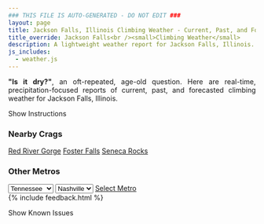 ```yaml
---
### THIS FILE IS AUTO-GENERATED - DO NOT EDIT ###
layout: page
title: Jackson Falls, Illinois Climbing Weather - Current, Past, and Forecasted Report
title_override: Jackson Falls<br /><small>Climbing Weather</small>
description: A lightweight weather report for Jackson Falls, Illinois. Optimized for slow internet connections.
js_includes:
  - weather.js
---
```


<section class="measure center lh-copy f5-ns f6 ph2 mv4" style="text-align: justify;">
<strong>"Is it dry?"</strong>, an oft-repeated, age-old question. Here are real-time,
precipitation-focused reports of current, past, and forecasted climbing weather for Jackson Falls, Illinois.
</section>

<p id="settings-toggle" class="mw5 b center tc hover-light-red black-70 pointer">Show Instructions</p>
<section id="settings" class="overflow-hidden" style="display:none;">
    <div class="mv2 ph2 center">
        <div class="fn f6 tc pv2">
            <p class="measure lh-copy center"><strong>Show/hide hourly forecasts</strong> by clicking the desired day.</p>
            <hr class="mw5 p0 mv2 o-60 b0 bt b--light-red light-red bg-light-red">
            <p class="measure lh-copy center"><strong>Current and Past conditions</strong> are measured by the nearest weather station. <strong>Forecast conditions</strong> are calculated and polled separately.</p>
            <hr class="mw5 p0 mv2 o-60 b0 bt b--light-red light-red bg-light-red">
            <p class="measure lh-copy center"><strong>Having issues?</strong> Try <a id="clear-cache" class="no-underline relative fancy-link light-red hover-light-red" href="#">clearing the local cache</a>.</p>
            <hr class="mw5 p0 mv2 o-60 b0 bt b--light-red light-red bg-light-red">
            <p class="measure lh-copy center">Weather data sourced from <a class="no-underline fancy-link relative light-red" target="_blank" href="https://www.weather.gov/documentation/services-web-api">weather.gov</a>.</p>
        </div>
    </div>
</section>
<section id="weather" data-crag="jackson-falls-illinois" class="mv4-ns mv3 ph2 center"></section>
<section id="nearby" class="tc lh-copy">
  <h3>Nearby Crags</h3>
<a class="nowrap no-underline fancy-link relative light-red mh3" href="/crags/red-river-gorge-kentucky-weather.html">Red River Gorge</a>
<a class="nowrap no-underline fancy-link relative light-red mh3" href="/crags/foster-falls-tennessee-weather.html">Foster Falls</a>
<a class="nowrap no-underline fancy-link relative light-red mh3" href="/crags/seneca-rocks-west-virginia-weather.html">Seneca Rocks</a>
</section>
<section id="nearby" class="tc lh-copy">
  <h3>Other Metros</h3>
  <select class="ma1 bg-near-white pa2" id="stateSel">
    <option value="Texas">Texas</option>
    <option value="Washington">Washington</option>
    <option value="Colorado">Colorado</option>
    <option value="Tennessee" selected>Tennessee</option>
    <option value="Utah">Utah</option>
    <option value="California">California</option>
  </select>
  <select class="ma1 bg-near-white pa2" id="citySel">
    <option value="Nashville" selected>Nashville</option>
  </select>
  <a id="selectMetro" class="f6 link dim ph3 pv2 ma1 dib white bg-light-red" href="/crags/nashville-tennessee-weather.html">Select Metro</a>
  <script>
    var states = [];
    states["Texas"] = "Austin"
    states["Washington"] = "Seattle"
    states["Colorado"] = "Denver"
    states["Tennessee"] = "Nashville"
    states["Utah"] = "Salt Lake City"
    states["California"] = "San Francisco|Los Angeles"
  </script>
</section>
{% include feedback.html %}
<p id="issues-toggle" class="mw5 b center tc hover-light-red black-70 pointer">Show Known Issues</p>
<section id="issues" class="overflow-hidden tc f6">
</section>

<script>
  var weekly_PAH_116_58 = {"updated":"2021-07-03T08:15:32+00:00","units":"us","forecastGenerator":"BaselineForecastGenerator","generatedAt":"2021-07-03T08:42:55+00:00","updateTime":"2021-07-03T08:15:32+00:00","validTimes":"2021-07-03T02:00:00+00:00/P7DT23H","elevation":{"value":99.9744,"unitCode":"unit:m"},"periods":[{"number":1,"name":"Overnight","startTime":"2021-07-03T03:00:00-05:00","endTime":"2021-07-03T06:00:00-05:00","isDaytime":false,"temperature":58,"temperatureUnit":"F","temperatureTrend":null,"windSpeed":"3 mph","windDirection":"NNE","icon":"https://api.weather.gov/icons/land/night/skc?size=medium","shortForecast":"Clear","detailedForecast":"Clear, with a low around 58. North northeast wind around 3 mph."},{"number":2,"name":"Saturday","startTime":"2021-07-03T06:00:00-05:00","endTime":"2021-07-03T18:00:00-05:00","isDaytime":true,"temperature":84,"temperatureUnit":"F","temperatureTrend":null,"windSpeed":"2 to 6 mph","windDirection":"NNE","icon":"https://api.weather.gov/icons/land/day/few?size=medium","shortForecast":"Sunny","detailedForecast":"Sunny, with a high near 84. North northeast wind 2 to 6 mph."},{"number":3,"name":"Saturday Night","startTime":"2021-07-03T18:00:00-05:00","endTime":"2021-07-04T06:00:00-05:00","isDaytime":false,"temperature":61,"temperatureUnit":"F","temperatureTrend":null,"windSpeed":"1 to 5 mph","windDirection":"NNE","icon":"https://api.weather.gov/icons/land/night/skc?size=medium","shortForecast":"Clear","detailedForecast":"Clear, with a low around 61. North northeast wind 1 to 5 mph."},{"number":4,"name":"Independence Day","startTime":"2021-07-04T06:00:00-05:00","endTime":"2021-07-04T18:00:00-05:00","isDaytime":true,"temperature":88,"temperatureUnit":"F","temperatureTrend":null,"windSpeed":"2 mph","windDirection":"SSE","icon":"https://api.weather.gov/icons/land/day/skc?size=medium","shortForecast":"Sunny","detailedForecast":"Sunny, with a high near 88. South southeast wind around 2 mph."},{"number":5,"name":"Sunday Night","startTime":"2021-07-04T18:00:00-05:00","endTime":"2021-07-05T06:00:00-05:00","isDaytime":false,"temperature":66,"temperatureUnit":"F","temperatureTrend":null,"windSpeed":"2 mph","windDirection":"ESE","icon":"https://api.weather.gov/icons/land/night/few?size=medium","shortForecast":"Mostly Clear","detailedForecast":"Mostly clear, with a low around 66. East southeast wind around 2 mph."},{"number":6,"name":"Monday","startTime":"2021-07-05T06:00:00-05:00","endTime":"2021-07-05T18:00:00-05:00","isDaytime":true,"temperature":92,"temperatureUnit":"F","temperatureTrend":null,"windSpeed":"0 to 6 mph","windDirection":"W","icon":"https://api.weather.gov/icons/land/day/few?size=medium","shortForecast":"Sunny","detailedForecast":"Sunny, with a high near 92. West wind 0 to 6 mph."},{"number":7,"name":"Monday Night","startTime":"2021-07-05T18:00:00-05:00","endTime":"2021-07-06T06:00:00-05:00","isDaytime":false,"temperature":68,"temperatureUnit":"F","temperatureTrend":null,"windSpeed":"1 to 5 mph","windDirection":"S","icon":"https://api.weather.gov/icons/land/night/few?size=medium","shortForecast":"Mostly Clear","detailedForecast":"Mostly clear, with a low around 68. South wind 1 to 5 mph."},{"number":8,"name":"Tuesday","startTime":"2021-07-06T06:00:00-05:00","endTime":"2021-07-06T18:00:00-05:00","isDaytime":true,"temperature":93,"temperatureUnit":"F","temperatureTrend":null,"windSpeed":"1 to 6 mph","windDirection":"S","icon":"https://api.weather.gov/icons/land/day/few?size=medium","shortForecast":"Sunny","detailedForecast":"Sunny, with a high near 93. South wind 1 to 6 mph."},{"number":9,"name":"Tuesday Night","startTime":"2021-07-06T18:00:00-05:00","endTime":"2021-07-07T06:00:00-05:00","isDaytime":false,"temperature":72,"temperatureUnit":"F","temperatureTrend":null,"windSpeed":"2 to 6 mph","windDirection":"SSW","icon":"https://api.weather.gov/icons/land/night/few?size=medium","shortForecast":"Mostly Clear","detailedForecast":"Mostly clear, with a low around 72. South southwest wind 2 to 6 mph."},{"number":10,"name":"Wednesday","startTime":"2021-07-07T06:00:00-05:00","endTime":"2021-07-07T18:00:00-05:00","isDaytime":true,"temperature":92,"temperatureUnit":"F","temperatureTrend":null,"windSpeed":"2 to 6 mph","windDirection":"SSW","icon":"https://api.weather.gov/icons/land/day/rain_showers/tsra_hi?size=medium","shortForecast":"Slight Chance Rain Showers then Chance Showers And Thunderstorms","detailedForecast":"A slight chance of rain showers between 7am and 1pm, then a chance of showers and thunderstorms. Sunny, with a high near 92. South southwest wind 2 to 6 mph."},{"number":11,"name":"Wednesday Night","startTime":"2021-07-07T18:00:00-05:00","endTime":"2021-07-08T06:00:00-05:00","isDaytime":false,"temperature":71,"temperatureUnit":"F","temperatureTrend":null,"windSpeed":"5 mph","windDirection":"SW","icon":"https://api.weather.gov/icons/land/night/tsra_hi?size=medium","shortForecast":"Chance Showers And Thunderstorms","detailedForecast":"A chance of showers and thunderstorms before 7pm, then a chance of showers and thunderstorms. Partly cloudy, with a low around 71. Southwest wind around 5 mph."},{"number":12,"name":"Thursday","startTime":"2021-07-08T06:00:00-05:00","endTime":"2021-07-08T18:00:00-05:00","isDaytime":true,"temperature":88,"temperatureUnit":"F","temperatureTrend":null,"windSpeed":"2 to 7 mph","windDirection":"NW","icon":"https://api.weather.gov/icons/land/day/tsra_hi?size=medium","shortForecast":"Chance Showers And Thunderstorms","detailedForecast":"A chance of showers and thunderstorms before 1pm, then a chance of showers and thunderstorms. Partly sunny, with a high near 88. Northwest wind 2 to 7 mph."},{"number":13,"name":"Thursday Night","startTime":"2021-07-08T18:00:00-05:00","endTime":"2021-07-09T06:00:00-05:00","isDaytime":false,"temperature":70,"temperatureUnit":"F","temperatureTrend":null,"windSpeed":"2 to 7 mph","windDirection":"NNE","icon":"https://api.weather.gov/icons/land/night/tsra_hi?size=medium","shortForecast":"Chance Showers And Thunderstorms","detailedForecast":"A chance of showers and thunderstorms. Partly cloudy, with a low around 70. North northeast wind 2 to 7 mph."},{"number":14,"name":"Friday","startTime":"2021-07-09T06:00:00-05:00","endTime":"2021-07-09T18:00:00-05:00","isDaytime":true,"temperature":90,"temperatureUnit":"F","temperatureTrend":null,"windSpeed":"2 to 6 mph","windDirection":"SE","icon":"https://api.weather.gov/icons/land/day/rain_showers/tsra_hi?size=medium","shortForecast":"Slight Chance Rain Showers then Chance Showers And Thunderstorms","detailedForecast":"A slight chance of rain showers before 1pm, then a chance of showers and thunderstorms. Mostly sunny, with a high near 90. Southeast wind 2 to 6 mph."}]}
  var hourly_PAH_116_58 = {"@context":["https://geojson.org/geojson-ld/geojson-context.jsonld",{"@version":"1.1","wx":"https://api.weather.gov/ontology#","geo":"http://www.opengis.net/ont/geosparql#","unit":"http://codes.wmo.int/common/unit/","@vocab":"https://api.weather.gov/ontology#"}],"type":"Feature","geometry":{"type":"Polygon","coordinates":[[[-89.0202954,37.1905586],[-89.02153,37.1682685],[-88.9935688,37.167283000000005],[-88.9923284,37.189573],[-89.0202954,37.1905586]]]},"properties":{"updated":"2021-07-03T08:15:32+00:00","units":"us","forecastGenerator":"HourlyForecastGenerator","generatedAt":"2021-07-03T08:42:56+00:00","updateTime":"2021-07-03T08:15:32+00:00","validTimes":"2021-07-03T02:00:00+00:00/P7DT23H","elevation":{"value":99.9744,"unitCode":"unit:m"},"periods":[{"number":1,"name":"","startTime":"2021-07-03T03:00:00-05:00","endTime":"2021-07-03T04:00:00-05:00","isDaytime":false,"temperature":61,"temperatureUnit":"F","temperatureTrend":null,"windSpeed":"3 mph","windDirection":"NNE","icon":"https://api.weather.gov/icons/land/night/skc?size=small","shortForecast":"Clear","detailedForecast":""},{"number":2,"name":"","startTime":"2021-07-03T04:00:00-05:00","endTime":"2021-07-03T05:00:00-05:00","isDaytime":false,"temperature":60,"temperatureUnit":"F","temperatureTrend":null,"windSpeed":"3 mph","windDirection":"N","icon":"https://api.weather.gov/icons/land/night/skc?size=small","shortForecast":"Clear","detailedForecast":""},{"number":3,"name":"","startTime":"2021-07-03T05:00:00-05:00","endTime":"2021-07-03T06:00:00-05:00","isDaytime":false,"temperature":58,"temperatureUnit":"F","temperatureTrend":null,"windSpeed":"3 mph","windDirection":"N","icon":"https://api.weather.gov/icons/land/night/skc?size=small","shortForecast":"Clear","detailedForecast":""},{"number":4,"name":"","startTime":"2021-07-03T06:00:00-05:00","endTime":"2021-07-03T07:00:00-05:00","isDaytime":true,"temperature":59,"temperatureUnit":"F","temperatureTrend":null,"windSpeed":"3 mph","windDirection":"N","icon":"https://api.weather.gov/icons/land/day/skc?size=small","shortForecast":"Sunny","detailedForecast":""},{"number":5,"name":"","startTime":"2021-07-03T07:00:00-05:00","endTime":"2021-07-03T08:00:00-05:00","isDaytime":true,"temperature":60,"temperatureUnit":"F","temperatureTrend":null,"windSpeed":"2 mph","windDirection":"NNE","icon":"https://api.weather.gov/icons/land/day/skc?size=small","shortForecast":"Sunny","detailedForecast":""},{"number":6,"name":"","startTime":"2021-07-03T08:00:00-05:00","endTime":"2021-07-03T09:00:00-05:00","isDaytime":true,"temperature":66,"temperatureUnit":"F","temperatureTrend":null,"windSpeed":"5 mph","windDirection":"NNE","icon":"https://api.weather.gov/icons/land/day/skc?size=small","shortForecast":"Sunny","detailedForecast":""},{"number":7,"name":"","startTime":"2021-07-03T09:00:00-05:00","endTime":"2021-07-03T10:00:00-05:00","isDaytime":true,"temperature":72,"temperatureUnit":"F","temperatureTrend":null,"windSpeed":"5 mph","windDirection":"NNE","icon":"https://api.weather.gov/icons/land/day/skc?size=small","shortForecast":"Sunny","detailedForecast":""},{"number":8,"name":"","startTime":"2021-07-03T10:00:00-05:00","endTime":"2021-07-03T11:00:00-05:00","isDaytime":true,"temperature":76,"temperatureUnit":"F","temperatureTrend":null,"windSpeed":"6 mph","windDirection":"NNE","icon":"https://api.weather.gov/icons/land/day/skc?size=small","shortForecast":"Sunny","detailedForecast":""},{"number":9,"name":"","startTime":"2021-07-03T11:00:00-05:00","endTime":"2021-07-03T12:00:00-05:00","isDaytime":true,"temperature":78,"temperatureUnit":"F","temperatureTrend":null,"windSpeed":"6 mph","windDirection":"NNE","icon":"https://api.weather.gov/icons/land/day/skc?size=small","shortForecast":"Sunny","detailedForecast":""},{"number":10,"name":"","startTime":"2021-07-03T12:00:00-05:00","endTime":"2021-07-03T13:00:00-05:00","isDaytime":true,"temperature":80,"temperatureUnit":"F","temperatureTrend":null,"windSpeed":"6 mph","windDirection":"NNE","icon":"https://api.weather.gov/icons/land/day/skc?size=small","shortForecast":"Sunny","detailedForecast":""},{"number":11,"name":"","startTime":"2021-07-03T13:00:00-05:00","endTime":"2021-07-03T14:00:00-05:00","isDaytime":true,"temperature":81,"temperatureUnit":"F","temperatureTrend":null,"windSpeed":"6 mph","windDirection":"NNE","icon":"https://api.weather.gov/icons/land/day/few?size=small","shortForecast":"Sunny","detailedForecast":""},{"number":12,"name":"","startTime":"2021-07-03T14:00:00-05:00","endTime":"2021-07-03T15:00:00-05:00","isDaytime":true,"temperature":82,"temperatureUnit":"F","temperatureTrend":null,"windSpeed":"6 mph","windDirection":"NNE","icon":"https://api.weather.gov/icons/land/day/few?size=small","shortForecast":"Sunny","detailedForecast":""},{"number":13,"name":"","startTime":"2021-07-03T15:00:00-05:00","endTime":"2021-07-03T16:00:00-05:00","isDaytime":true,"temperature":83,"temperatureUnit":"F","temperatureTrend":null,"windSpeed":"6 mph","windDirection":"NNE","icon":"https://api.weather.gov/icons/land/day/few?size=small","shortForecast":"Sunny","detailedForecast":""},{"number":14,"name":"","startTime":"2021-07-03T16:00:00-05:00","endTime":"2021-07-03T17:00:00-05:00","isDaytime":true,"temperature":84,"temperatureUnit":"F","temperatureTrend":null,"windSpeed":"6 mph","windDirection":"NNE","icon":"https://api.weather.gov/icons/land/day/skc?size=small","shortForecast":"Sunny","detailedForecast":""},{"number":15,"name":"","startTime":"2021-07-03T17:00:00-05:00","endTime":"2021-07-03T18:00:00-05:00","isDaytime":true,"temperature":84,"temperatureUnit":"F","temperatureTrend":null,"windSpeed":"5 mph","windDirection":"NNE","icon":"https://api.weather.gov/icons/land/day/skc?size=small","shortForecast":"Sunny","detailedForecast":""},{"number":16,"name":"","startTime":"2021-07-03T18:00:00-05:00","endTime":"2021-07-03T19:00:00-05:00","isDaytime":false,"temperature":83,"temperatureUnit":"F","temperatureTrend":null,"windSpeed":"5 mph","windDirection":"NNE","icon":"https://api.weather.gov/icons/land/night/skc?size=small","shortForecast":"Clear","detailedForecast":""},{"number":17,"name":"","startTime":"2021-07-03T19:00:00-05:00","endTime":"2021-07-03T20:00:00-05:00","isDaytime":false,"temperature":81,"temperatureUnit":"F","temperatureTrend":null,"windSpeed":"3 mph","windDirection":"NNE","icon":"https://api.weather.gov/icons/land/night/skc?size=small","shortForecast":"Clear","detailedForecast":""},{"number":18,"name":"","startTime":"2021-07-03T20:00:00-05:00","endTime":"2021-07-03T21:00:00-05:00","isDaytime":false,"temperature":77,"temperatureUnit":"F","temperatureTrend":null,"windSpeed":"3 mph","windDirection":"NNE","icon":"https://api.weather.gov/icons/land/night/skc?size=small","shortForecast":"Clear","detailedForecast":""},{"number":19,"name":"","startTime":"2021-07-03T21:00:00-05:00","endTime":"2021-07-03T22:00:00-05:00","isDaytime":false,"temperature":72,"temperatureUnit":"F","temperatureTrend":null,"windSpeed":"2 mph","windDirection":"NNE","icon":"https://api.weather.gov/icons/land/night/skc?size=small","shortForecast":"Clear","detailedForecast":""},{"number":20,"name":"","startTime":"2021-07-03T22:00:00-05:00","endTime":"2021-07-03T23:00:00-05:00","isDaytime":false,"temperature":69,"temperatureUnit":"F","temperatureTrend":null,"windSpeed":"2 mph","windDirection":"N","icon":"https://api.weather.gov/icons/land/night/skc?size=small","shortForecast":"Clear","detailedForecast":""},{"number":21,"name":"","startTime":"2021-07-03T23:00:00-05:00","endTime":"2021-07-04T00:00:00-05:00","isDaytime":false,"temperature":66,"temperatureUnit":"F","temperatureTrend":null,"windSpeed":"1 mph","windDirection":"N","icon":"https://api.weather.gov/icons/land/night/skc?size=small","shortForecast":"Clear","detailedForecast":""},{"number":22,"name":"","startTime":"2021-07-04T00:00:00-05:00","endTime":"2021-07-04T01:00:00-05:00","isDaytime":false,"temperature":65,"temperatureUnit":"F","temperatureTrend":null,"windSpeed":"2 mph","windDirection":"NE","icon":"https://api.weather.gov/icons/land/night/skc?size=small","shortForecast":"Clear","detailedForecast":""},{"number":23,"name":"","startTime":"2021-07-04T01:00:00-05:00","endTime":"2021-07-04T02:00:00-05:00","isDaytime":false,"temperature":64,"temperatureUnit":"F","temperatureTrend":null,"windSpeed":"1 mph","windDirection":"NNE","icon":"https://api.weather.gov/icons/land/night/skc?size=small","shortForecast":"Clear","detailedForecast":""},{"number":24,"name":"","startTime":"2021-07-04T02:00:00-05:00","endTime":"2021-07-04T03:00:00-05:00","isDaytime":false,"temperature":64,"temperatureUnit":"F","temperatureTrend":null,"windSpeed":"1 mph","windDirection":"N","icon":"https://api.weather.gov/icons/land/night/skc?size=small","shortForecast":"Clear","detailedForecast":""},{"number":25,"name":"","startTime":"2021-07-04T03:00:00-05:00","endTime":"2021-07-04T04:00:00-05:00","isDaytime":false,"temperature":63,"temperatureUnit":"F","temperatureTrend":null,"windSpeed":"2 mph","windDirection":"N","icon":"https://api.weather.gov/icons/land/night/skc?size=small","shortForecast":"Clear","detailedForecast":""},{"number":26,"name":"","startTime":"2021-07-04T04:00:00-05:00","endTime":"2021-07-04T05:00:00-05:00","isDaytime":false,"temperature":62,"temperatureUnit":"F","temperatureTrend":null,"windSpeed":"1 mph","windDirection":"N","icon":"https://api.weather.gov/icons/land/night/skc?size=small","shortForecast":"Clear","detailedForecast":""},{"number":27,"name":"","startTime":"2021-07-04T05:00:00-05:00","endTime":"2021-07-04T06:00:00-05:00","isDaytime":false,"temperature":61,"temperatureUnit":"F","temperatureTrend":null,"windSpeed":"1 mph","windDirection":"N","icon":"https://api.weather.gov/icons/land/night/skc?size=small","shortForecast":"Clear","detailedForecast":""},{"number":28,"name":"","startTime":"2021-07-04T06:00:00-05:00","endTime":"2021-07-04T07:00:00-05:00","isDaytime":true,"temperature":61,"temperatureUnit":"F","temperatureTrend":null,"windSpeed":"1 mph","windDirection":"N","icon":"https://api.weather.gov/icons/land/day/skc?size=small","shortForecast":"Sunny","detailedForecast":""},{"number":29,"name":"","startTime":"2021-07-04T07:00:00-05:00","endTime":"2021-07-04T08:00:00-05:00","isDaytime":true,"temperature":63,"temperatureUnit":"F","temperatureTrend":null,"windSpeed":"0 mph","windDirection":"S","icon":"https://api.weather.gov/icons/land/day/skc?size=small","shortForecast":"Sunny","detailedForecast":""},{"number":30,"name":"","startTime":"2021-07-04T08:00:00-05:00","endTime":"2021-07-04T09:00:00-05:00","isDaytime":true,"temperature":68,"temperatureUnit":"F","temperatureTrend":null,"windSpeed":"0 mph","windDirection":"S","icon":"https://api.weather.gov/icons/land/day/skc?size=small","shortForecast":"Sunny","detailedForecast":""},{"number":31,"name":"","startTime":"2021-07-04T09:00:00-05:00","endTime":"2021-07-04T10:00:00-05:00","isDaytime":true,"temperature":74,"temperatureUnit":"F","temperatureTrend":null,"windSpeed":"1 mph","windDirection":"S","icon":"https://api.weather.gov/icons/land/day/skc?size=small","shortForecast":"Sunny","detailedForecast":""},{"number":32,"name":"","startTime":"2021-07-04T10:00:00-05:00","endTime":"2021-07-04T11:00:00-05:00","isDaytime":true,"temperature":79,"temperatureUnit":"F","temperatureTrend":null,"windSpeed":"1 mph","windDirection":"S","icon":"https://api.weather.gov/icons/land/day/skc?size=small","shortForecast":"Sunny","detailedForecast":""},{"number":33,"name":"","startTime":"2021-07-04T11:00:00-05:00","endTime":"2021-07-04T12:00:00-05:00","isDaytime":true,"temperature":82,"temperatureUnit":"F","temperatureTrend":null,"windSpeed":"2 mph","windDirection":"S","icon":"https://api.weather.gov/icons/land/day/skc?size=small","shortForecast":"Sunny","detailedForecast":""},{"number":34,"name":"","startTime":"2021-07-04T12:00:00-05:00","endTime":"2021-07-04T13:00:00-05:00","isDaytime":true,"temperature":83,"temperatureUnit":"F","temperatureTrend":null,"windSpeed":"2 mph","windDirection":"SSW","icon":"https://api.weather.gov/icons/land/day/skc?size=small","shortForecast":"Sunny","detailedForecast":""},{"number":35,"name":"","startTime":"2021-07-04T13:00:00-05:00","endTime":"2021-07-04T14:00:00-05:00","isDaytime":true,"temperature":84,"temperatureUnit":"F","temperatureTrend":null,"windSpeed":"2 mph","windDirection":"SSW","icon":"https://api.weather.gov/icons/land/day/skc?size=small","shortForecast":"Sunny","detailedForecast":""},{"number":36,"name":"","startTime":"2021-07-04T14:00:00-05:00","endTime":"2021-07-04T15:00:00-05:00","isDaytime":true,"temperature":85,"temperatureUnit":"F","temperatureTrend":null,"windSpeed":"2 mph","windDirection":"S","icon":"https://api.weather.gov/icons/land/day/few?size=small","shortForecast":"Sunny","detailedForecast":""},{"number":37,"name":"","startTime":"2021-07-04T15:00:00-05:00","endTime":"2021-07-04T16:00:00-05:00","isDaytime":true,"temperature":87,"temperatureUnit":"F","temperatureTrend":null,"windSpeed":"2 mph","windDirection":"SSE","icon":"https://api.weather.gov/icons/land/day/few?size=small","shortForecast":"Sunny","detailedForecast":""},{"number":38,"name":"","startTime":"2021-07-04T16:00:00-05:00","endTime":"2021-07-04T17:00:00-05:00","isDaytime":true,"temperature":88,"temperatureUnit":"F","temperatureTrend":null,"windSpeed":"2 mph","windDirection":"SE","icon":"https://api.weather.gov/icons/land/day/few?size=small","shortForecast":"Sunny","detailedForecast":""},{"number":39,"name":"","startTime":"2021-07-04T17:00:00-05:00","endTime":"2021-07-04T18:00:00-05:00","isDaytime":true,"temperature":88,"temperatureUnit":"F","temperatureTrend":null,"windSpeed":"2 mph","windDirection":"SE","icon":"https://api.weather.gov/icons/land/day/few?size=small","shortForecast":"Sunny","detailedForecast":""},{"number":40,"name":"","startTime":"2021-07-04T18:00:00-05:00","endTime":"2021-07-04T19:00:00-05:00","isDaytime":false,"temperature":87,"temperatureUnit":"F","temperatureTrend":null,"windSpeed":"2 mph","windDirection":"ESE","icon":"https://api.weather.gov/icons/land/night/few?size=small","shortForecast":"Mostly Clear","detailedForecast":""},{"number":41,"name":"","startTime":"2021-07-04T19:00:00-05:00","endTime":"2021-07-04T20:00:00-05:00","isDaytime":false,"temperature":85,"temperatureUnit":"F","temperatureTrend":null,"windSpeed":"2 mph","windDirection":"ESE","icon":"https://api.weather.gov/icons/land/night/few?size=small","shortForecast":"Mostly Clear","detailedForecast":""},{"number":42,"name":"","startTime":"2021-07-04T20:00:00-05:00","endTime":"2021-07-04T21:00:00-05:00","isDaytime":false,"temperature":81,"temperatureUnit":"F","temperatureTrend":null,"windSpeed":"2 mph","windDirection":"ESE","icon":"https://api.weather.gov/icons/land/night/few?size=small","shortForecast":"Mostly Clear","detailedForecast":""},{"number":43,"name":"","startTime":"2021-07-04T21:00:00-05:00","endTime":"2021-07-04T22:00:00-05:00","isDaytime":false,"temperature":77,"temperatureUnit":"F","temperatureTrend":null,"windSpeed":"1 mph","windDirection":"ESE","icon":"https://api.weather.gov/icons/land/night/few?size=small","shortForecast":"Mostly Clear","detailedForecast":""},{"number":44,"name":"","startTime":"2021-07-04T22:00:00-05:00","endTime":"2021-07-04T23:00:00-05:00","isDaytime":false,"temperature":74,"temperatureUnit":"F","temperatureTrend":null,"windSpeed":"1 mph","windDirection":"ESE","icon":"https://api.weather.gov/icons/land/night/few?size=small","shortForecast":"Mostly Clear","detailedForecast":""},{"number":45,"name":"","startTime":"2021-07-04T23:00:00-05:00","endTime":"2021-07-05T00:00:00-05:00","isDaytime":false,"temperature":72,"temperatureUnit":"F","temperatureTrend":null,"windSpeed":"1 mph","windDirection":"SE","icon":"https://api.weather.gov/icons/land/night/few?size=small","shortForecast":"Mostly Clear","detailedForecast":""},{"number":46,"name":"","startTime":"2021-07-05T00:00:00-05:00","endTime":"2021-07-05T01:00:00-05:00","isDaytime":false,"temperature":70,"temperatureUnit":"F","temperatureTrend":null,"windSpeed":"1 mph","windDirection":"SE","icon":"https://api.weather.gov/icons/land/night/few?size=small","shortForecast":"Mostly Clear","detailedForecast":""},{"number":47,"name":"","startTime":"2021-07-05T01:00:00-05:00","endTime":"2021-07-05T02:00:00-05:00","isDaytime":false,"temperature":70,"temperatureUnit":"F","temperatureTrend":null,"windSpeed":"1 mph","windDirection":"SSE","icon":"https://api.weather.gov/icons/land/night/few?size=small","shortForecast":"Mostly Clear","detailedForecast":""},{"number":48,"name":"","startTime":"2021-07-05T02:00:00-05:00","endTime":"2021-07-05T03:00:00-05:00","isDaytime":false,"temperature":69,"temperatureUnit":"F","temperatureTrend":null,"windSpeed":"1 mph","windDirection":"SSE","icon":"https://api.weather.gov/icons/land/night/few?size=small","shortForecast":"Mostly Clear","detailedForecast":""},{"number":49,"name":"","startTime":"2021-07-05T03:00:00-05:00","endTime":"2021-07-05T04:00:00-05:00","isDaytime":false,"temperature":68,"temperatureUnit":"F","temperatureTrend":null,"windSpeed":"0 mph","windDirection":"SSE","icon":"https://api.weather.gov/icons/land/night/few?size=small","shortForecast":"Mostly Clear","detailedForecast":""},{"number":50,"name":"","startTime":"2021-07-05T04:00:00-05:00","endTime":"2021-07-05T05:00:00-05:00","isDaytime":false,"temperature":67,"temperatureUnit":"F","temperatureTrend":null,"windSpeed":"0 mph","windDirection":"N","icon":"https://api.weather.gov/icons/land/night/few?size=small","shortForecast":"Mostly Clear","detailedForecast":""},{"number":51,"name":"","startTime":"2021-07-05T05:00:00-05:00","endTime":"2021-07-05T06:00:00-05:00","isDaytime":false,"temperature":66,"temperatureUnit":"F","temperatureTrend":null,"windSpeed":"0 mph","windDirection":"N","icon":"https://api.weather.gov/icons/land/night/few?size=small","shortForecast":"Mostly Clear","detailedForecast":""},{"number":52,"name":"","startTime":"2021-07-05T06:00:00-05:00","endTime":"2021-07-05T07:00:00-05:00","isDaytime":true,"temperature":66,"temperatureUnit":"F","temperatureTrend":null,"windSpeed":"0 mph","windDirection":"N","icon":"https://api.weather.gov/icons/land/day/few?size=small","shortForecast":"Sunny","detailedForecast":""},{"number":53,"name":"","startTime":"2021-07-05T07:00:00-05:00","endTime":"2021-07-05T08:00:00-05:00","isDaytime":true,"temperature":69,"temperatureUnit":"F","temperatureTrend":null,"windSpeed":"0 mph","windDirection":"N","icon":"https://api.weather.gov/icons/land/day/few?size=small","shortForecast":"Sunny","detailedForecast":""},{"number":54,"name":"","startTime":"2021-07-05T08:00:00-05:00","endTime":"2021-07-05T09:00:00-05:00","isDaytime":true,"temperature":73,"temperatureUnit":"F","temperatureTrend":null,"windSpeed":"1 mph","windDirection":"S","icon":"https://api.weather.gov/icons/land/day/few?size=small","shortForecast":"Sunny","detailedForecast":""},{"number":55,"name":"","startTime":"2021-07-05T09:00:00-05:00","endTime":"2021-07-05T10:00:00-05:00","isDaytime":true,"temperature":78,"temperatureUnit":"F","temperatureTrend":null,"windSpeed":"1 mph","windDirection":"S","icon":"https://api.weather.gov/icons/land/day/few?size=small","shortForecast":"Sunny","detailedForecast":""},{"number":56,"name":"","startTime":"2021-07-05T10:00:00-05:00","endTime":"2021-07-05T11:00:00-05:00","isDaytime":true,"temperature":83,"temperatureUnit":"F","temperatureTrend":null,"windSpeed":"2 mph","windDirection":"S","icon":"https://api.weather.gov/icons/land/day/few?size=small","shortForecast":"Sunny","detailedForecast":""},{"number":57,"name":"","startTime":"2021-07-05T11:00:00-05:00","endTime":"2021-07-05T12:00:00-05:00","isDaytime":true,"temperature":86,"temperatureUnit":"F","temperatureTrend":null,"windSpeed":"3 mph","windDirection":"S","icon":"https://api.weather.gov/icons/land/day/few?size=small","shortForecast":"Sunny","detailedForecast":""},{"number":58,"name":"","startTime":"2021-07-05T12:00:00-05:00","endTime":"2021-07-05T13:00:00-05:00","isDaytime":true,"temperature":88,"temperatureUnit":"F","temperatureTrend":null,"windSpeed":"3 mph","windDirection":"S","icon":"https://api.weather.gov/icons/land/day/few?size=small","shortForecast":"Sunny","detailedForecast":""},{"number":59,"name":"","startTime":"2021-07-05T13:00:00-05:00","endTime":"2021-07-05T14:00:00-05:00","isDaytime":true,"temperature":89,"temperatureUnit":"F","temperatureTrend":null,"windSpeed":"5 mph","windDirection":"S","icon":"https://api.weather.gov/icons/land/day/sct?size=small","shortForecast":"Mostly Sunny","detailedForecast":""},{"number":60,"name":"","startTime":"2021-07-05T14:00:00-05:00","endTime":"2021-07-05T15:00:00-05:00","isDaytime":true,"temperature":90,"temperatureUnit":"F","temperatureTrend":null,"windSpeed":"6 mph","windDirection":"S","icon":"https://api.weather.gov/icons/land/day/few?size=small","shortForecast":"Sunny","detailedForecast":""},{"number":61,"name":"","startTime":"2021-07-05T15:00:00-05:00","endTime":"2021-07-05T16:00:00-05:00","isDaytime":true,"temperature":91,"temperatureUnit":"F","temperatureTrend":null,"windSpeed":"6 mph","windDirection":"S","icon":"https://api.weather.gov/icons/land/day/few?size=small","shortForecast":"Sunny","detailedForecast":""},{"number":62,"name":"","startTime":"2021-07-05T16:00:00-05:00","endTime":"2021-07-05T17:00:00-05:00","isDaytime":true,"temperature":92,"temperatureUnit":"F","temperatureTrend":null,"windSpeed":"6 mph","windDirection":"S","icon":"https://api.weather.gov/icons/land/day/few?size=small","shortForecast":"Sunny","detailedForecast":""},{"number":63,"name":"","startTime":"2021-07-05T17:00:00-05:00","endTime":"2021-07-05T18:00:00-05:00","isDaytime":true,"temperature":92,"temperatureUnit":"F","temperatureTrend":null,"windSpeed":"6 mph","windDirection":"S","icon":"https://api.weather.gov/icons/land/day/few?size=small","shortForecast":"Sunny","detailedForecast":""},{"number":64,"name":"","startTime":"2021-07-05T18:00:00-05:00","endTime":"2021-07-05T19:00:00-05:00","isDaytime":false,"temperature":90,"temperatureUnit":"F","temperatureTrend":null,"windSpeed":"5 mph","windDirection":"S","icon":"https://api.weather.gov/icons/land/night/few?size=small","shortForecast":"Mostly Clear","detailedForecast":""},{"number":65,"name":"","startTime":"2021-07-05T19:00:00-05:00","endTime":"2021-07-05T20:00:00-05:00","isDaytime":false,"temperature":87,"temperatureUnit":"F","temperatureTrend":null,"windSpeed":"3 mph","windDirection":"S","icon":"https://api.weather.gov/icons/land/night/few?size=small","shortForecast":"Mostly Clear","detailedForecast":""},{"number":66,"name":"","startTime":"2021-07-05T20:00:00-05:00","endTime":"2021-07-05T21:00:00-05:00","isDaytime":false,"temperature":85,"temperatureUnit":"F","temperatureTrend":null,"windSpeed":"2 mph","windDirection":"S","icon":"https://api.weather.gov/icons/land/night/few?size=small","shortForecast":"Mostly Clear","detailedForecast":""},{"number":67,"name":"","startTime":"2021-07-05T21:00:00-05:00","endTime":"2021-07-05T22:00:00-05:00","isDaytime":false,"temperature":80,"temperatureUnit":"F","temperatureTrend":null,"windSpeed":"2 mph","windDirection":"S","icon":"https://api.weather.gov/icons/land/night/few?size=small","shortForecast":"Mostly Clear","detailedForecast":""},{"number":68,"name":"","startTime":"2021-07-05T22:00:00-05:00","endTime":"2021-07-05T23:00:00-05:00","isDaytime":false,"temperature":77,"temperatureUnit":"F","temperatureTrend":null,"windSpeed":"1 mph","windDirection":"S","icon":"https://api.weather.gov/icons/land/night/few?size=small","shortForecast":"Mostly Clear","detailedForecast":""},{"number":69,"name":"","startTime":"2021-07-05T23:00:00-05:00","endTime":"2021-07-06T00:00:00-05:00","isDaytime":false,"temperature":75,"temperatureUnit":"F","temperatureTrend":null,"windSpeed":"1 mph","windDirection":"S","icon":"https://api.weather.gov/icons/land/night/few?size=small","shortForecast":"Mostly Clear","detailedForecast":""},{"number":70,"name":"","startTime":"2021-07-06T00:00:00-05:00","endTime":"2021-07-06T01:00:00-05:00","isDaytime":false,"temperature":74,"temperatureUnit":"F","temperatureTrend":null,"windSpeed":"1 mph","windDirection":"S","icon":"https://api.weather.gov/icons/land/night/few?size=small","shortForecast":"Mostly Clear","detailedForecast":""},{"number":71,"name":"","startTime":"2021-07-06T01:00:00-05:00","endTime":"2021-07-06T02:00:00-05:00","isDaytime":false,"temperature":73,"temperatureUnit":"F","temperatureTrend":null,"windSpeed":"1 mph","windDirection":"S","icon":"https://api.weather.gov/icons/land/night/few?size=small","shortForecast":"Mostly Clear","detailedForecast":""},{"number":72,"name":"","startTime":"2021-07-06T02:00:00-05:00","endTime":"2021-07-06T03:00:00-05:00","isDaytime":false,"temperature":72,"temperatureUnit":"F","temperatureTrend":null,"windSpeed":"1 mph","windDirection":"S","icon":"https://api.weather.gov/icons/land/night/few?size=small","shortForecast":"Mostly Clear","detailedForecast":""},{"number":73,"name":"","startTime":"2021-07-06T03:00:00-05:00","endTime":"2021-07-06T04:00:00-05:00","isDaytime":false,"temperature":71,"temperatureUnit":"F","temperatureTrend":null,"windSpeed":"1 mph","windDirection":"S","icon":"https://api.weather.gov/icons/land/night/few?size=small","shortForecast":"Mostly Clear","detailedForecast":""},{"number":74,"name":"","startTime":"2021-07-06T04:00:00-05:00","endTime":"2021-07-06T05:00:00-05:00","isDaytime":false,"temperature":71,"temperatureUnit":"F","temperatureTrend":null,"windSpeed":"1 mph","windDirection":"S","icon":"https://api.weather.gov/icons/land/night/few?size=small","shortForecast":"Mostly Clear","detailedForecast":""},{"number":75,"name":"","startTime":"2021-07-06T05:00:00-05:00","endTime":"2021-07-06T06:00:00-05:00","isDaytime":false,"temperature":70,"temperatureUnit":"F","temperatureTrend":null,"windSpeed":"1 mph","windDirection":"S","icon":"https://api.weather.gov/icons/land/night/few?size=small","shortForecast":"Mostly Clear","detailedForecast":""},{"number":76,"name":"","startTime":"2021-07-06T06:00:00-05:00","endTime":"2021-07-06T07:00:00-05:00","isDaytime":true,"temperature":70,"temperatureUnit":"F","temperatureTrend":null,"windSpeed":"1 mph","windDirection":"SSE","icon":"https://api.weather.gov/icons/land/day/skc?size=small","shortForecast":"Sunny","detailedForecast":""},{"number":77,"name":"","startTime":"2021-07-06T07:00:00-05:00","endTime":"2021-07-06T08:00:00-05:00","isDaytime":true,"temperature":70,"temperatureUnit":"F","temperatureTrend":null,"windSpeed":"1 mph","windDirection":"SSE","icon":"https://api.weather.gov/icons/land/day/skc?size=small","shortForecast":"Sunny","detailedForecast":""},{"number":78,"name":"","startTime":"2021-07-06T08:00:00-05:00","endTime":"2021-07-06T09:00:00-05:00","isDaytime":true,"temperature":74,"temperatureUnit":"F","temperatureTrend":null,"windSpeed":"2 mph","windDirection":"SSE","icon":"https://api.weather.gov/icons/land/day/skc?size=small","shortForecast":"Sunny","detailedForecast":""},{"number":79,"name":"","startTime":"2021-07-06T09:00:00-05:00","endTime":"2021-07-06T10:00:00-05:00","isDaytime":true,"temperature":80,"temperatureUnit":"F","temperatureTrend":null,"windSpeed":"2 mph","windDirection":"S","icon":"https://api.weather.gov/icons/land/day/skc?size=small","shortForecast":"Sunny","detailedForecast":""},{"number":80,"name":"","startTime":"2021-07-06T10:00:00-05:00","endTime":"2021-07-06T11:00:00-05:00","isDaytime":true,"temperature":85,"temperatureUnit":"F","temperatureTrend":null,"windSpeed":"3 mph","windDirection":"S","icon":"https://api.weather.gov/icons/land/day/skc?size=small","shortForecast":"Sunny","detailedForecast":""},{"number":81,"name":"","startTime":"2021-07-06T11:00:00-05:00","endTime":"2021-07-06T12:00:00-05:00","isDaytime":true,"temperature":89,"temperatureUnit":"F","temperatureTrend":null,"windSpeed":"3 mph","windDirection":"S","icon":"https://api.weather.gov/icons/land/day/few?size=small","shortForecast":"Sunny","detailedForecast":""},{"number":82,"name":"","startTime":"2021-07-06T12:00:00-05:00","endTime":"2021-07-06T13:00:00-05:00","isDaytime":true,"temperature":90,"temperatureUnit":"F","temperatureTrend":null,"windSpeed":"5 mph","windDirection":"SSW","icon":"https://api.weather.gov/icons/land/day/few?size=small","shortForecast":"Sunny","detailedForecast":""},{"number":83,"name":"","startTime":"2021-07-06T13:00:00-05:00","endTime":"2021-07-06T14:00:00-05:00","isDaytime":true,"temperature":91,"temperatureUnit":"F","temperatureTrend":null,"windSpeed":"5 mph","windDirection":"SSW","icon":"https://api.weather.gov/icons/land/day/few?size=small","shortForecast":"Sunny","detailedForecast":""},{"number":84,"name":"","startTime":"2021-07-06T14:00:00-05:00","endTime":"2021-07-06T15:00:00-05:00","isDaytime":true,"temperature":92,"temperatureUnit":"F","temperatureTrend":null,"windSpeed":"5 mph","windDirection":"SSW","icon":"https://api.weather.gov/icons/land/day/few?size=small","shortForecast":"Sunny","detailedForecast":""},{"number":85,"name":"","startTime":"2021-07-06T15:00:00-05:00","endTime":"2021-07-06T16:00:00-05:00","isDaytime":true,"temperature":93,"temperatureUnit":"F","temperatureTrend":null,"windSpeed":"6 mph","windDirection":"SSW","icon":"https://api.weather.gov/icons/land/day/few?size=small","shortForecast":"Sunny","detailedForecast":""},{"number":86,"name":"","startTime":"2021-07-06T16:00:00-05:00","endTime":"2021-07-06T17:00:00-05:00","isDaytime":true,"temperature":93,"temperatureUnit":"F","temperatureTrend":null,"windSpeed":"6 mph","windDirection":"SSW","icon":"https://api.weather.gov/icons/land/day/few?size=small","shortForecast":"Sunny","detailedForecast":""},{"number":87,"name":"","startTime":"2021-07-06T17:00:00-05:00","endTime":"2021-07-06T18:00:00-05:00","isDaytime":true,"temperature":92,"temperatureUnit":"F","temperatureTrend":null,"windSpeed":"6 mph","windDirection":"SSW","icon":"https://api.weather.gov/icons/land/day/few?size=small","shortForecast":"Sunny","detailedForecast":""},{"number":88,"name":"","startTime":"2021-07-06T18:00:00-05:00","endTime":"2021-07-06T19:00:00-05:00","isDaytime":false,"temperature":90,"temperatureUnit":"F","temperatureTrend":null,"windSpeed":"6 mph","windDirection":"S","icon":"https://api.weather.gov/icons/land/night/few?size=small","shortForecast":"Mostly Clear","detailedForecast":""},{"number":89,"name":"","startTime":"2021-07-06T19:00:00-05:00","endTime":"2021-07-06T20:00:00-05:00","isDaytime":false,"temperature":88,"temperatureUnit":"F","temperatureTrend":null,"windSpeed":"5 mph","windDirection":"S","icon":"https://api.weather.gov/icons/land/night/few?size=small","shortForecast":"Mostly Clear","detailedForecast":""},{"number":90,"name":"","startTime":"2021-07-06T20:00:00-05:00","endTime":"2021-07-06T21:00:00-05:00","isDaytime":false,"temperature":85,"temperatureUnit":"F","temperatureTrend":null,"windSpeed":"3 mph","windDirection":"S","icon":"https://api.weather.gov/icons/land/night/few?size=small","shortForecast":"Mostly Clear","detailedForecast":""},{"number":91,"name":"","startTime":"2021-07-06T21:00:00-05:00","endTime":"2021-07-06T22:00:00-05:00","isDaytime":false,"temperature":81,"temperatureUnit":"F","temperatureTrend":null,"windSpeed":"3 mph","windDirection":"S","icon":"https://api.weather.gov/icons/land/night/few?size=small","shortForecast":"Mostly Clear","detailedForecast":""},{"number":92,"name":"","startTime":"2021-07-06T22:00:00-05:00","endTime":"2021-07-06T23:00:00-05:00","isDaytime":false,"temperature":79,"temperatureUnit":"F","temperatureTrend":null,"windSpeed":"2 mph","windDirection":"S","icon":"https://api.weather.gov/icons/land/night/few?size=small","shortForecast":"Mostly Clear","detailedForecast":""},{"number":93,"name":"","startTime":"2021-07-06T23:00:00-05:00","endTime":"2021-07-07T00:00:00-05:00","isDaytime":false,"temperature":77,"temperatureUnit":"F","temperatureTrend":null,"windSpeed":"2 mph","windDirection":"S","icon":"https://api.weather.gov/icons/land/night/few?size=small","shortForecast":"Mostly Clear","detailedForecast":""},{"number":94,"name":"","startTime":"2021-07-07T00:00:00-05:00","endTime":"2021-07-07T01:00:00-05:00","isDaytime":false,"temperature":76,"temperatureUnit":"F","temperatureTrend":null,"windSpeed":"2 mph","windDirection":"S","icon":"https://api.weather.gov/icons/land/night/few?size=small","shortForecast":"Mostly Clear","detailedForecast":""},{"number":95,"name":"","startTime":"2021-07-07T01:00:00-05:00","endTime":"2021-07-07T02:00:00-05:00","isDaytime":false,"temperature":76,"temperatureUnit":"F","temperatureTrend":null,"windSpeed":"2 mph","windDirection":"S","icon":"https://api.weather.gov/icons/land/night/few?size=small","shortForecast":"Mostly Clear","detailedForecast":""},{"number":96,"name":"","startTime":"2021-07-07T02:00:00-05:00","endTime":"2021-07-07T03:00:00-05:00","isDaytime":false,"temperature":75,"temperatureUnit":"F","temperatureTrend":null,"windSpeed":"2 mph","windDirection":"S","icon":"https://api.weather.gov/icons/land/night/few?size=small","shortForecast":"Mostly Clear","detailedForecast":""},{"number":97,"name":"","startTime":"2021-07-07T03:00:00-05:00","endTime":"2021-07-07T04:00:00-05:00","isDaytime":false,"temperature":74,"temperatureUnit":"F","temperatureTrend":null,"windSpeed":"2 mph","windDirection":"SSW","icon":"https://api.weather.gov/icons/land/night/few?size=small","shortForecast":"Mostly Clear","detailedForecast":""},{"number":98,"name":"","startTime":"2021-07-07T04:00:00-05:00","endTime":"2021-07-07T05:00:00-05:00","isDaytime":false,"temperature":73,"temperatureUnit":"F","temperatureTrend":null,"windSpeed":"2 mph","windDirection":"SSW","icon":"https://api.weather.gov/icons/land/night/few?size=small","shortForecast":"Mostly Clear","detailedForecast":""},{"number":99,"name":"","startTime":"2021-07-07T05:00:00-05:00","endTime":"2021-07-07T06:00:00-05:00","isDaytime":false,"temperature":72,"temperatureUnit":"F","temperatureTrend":null,"windSpeed":"2 mph","windDirection":"SSW","icon":"https://api.weather.gov/icons/land/night/few?size=small","shortForecast":"Mostly Clear","detailedForecast":""},{"number":100,"name":"","startTime":"2021-07-07T06:00:00-05:00","endTime":"2021-07-07T07:00:00-05:00","isDaytime":true,"temperature":72,"temperatureUnit":"F","temperatureTrend":null,"windSpeed":"2 mph","windDirection":"SSW","icon":"https://api.weather.gov/icons/land/day/few?size=small","shortForecast":"Sunny","detailedForecast":""},{"number":101,"name":"","startTime":"2021-07-07T07:00:00-05:00","endTime":"2021-07-07T08:00:00-05:00","isDaytime":true,"temperature":74,"temperatureUnit":"F","temperatureTrend":null,"windSpeed":"2 mph","windDirection":"SSW","icon":"https://api.weather.gov/icons/land/day/rain_showers?size=small","shortForecast":"Slight Chance Rain Showers","detailedForecast":""},{"number":102,"name":"","startTime":"2021-07-07T08:00:00-05:00","endTime":"2021-07-07T09:00:00-05:00","isDaytime":true,"temperature":77,"temperatureUnit":"F","temperatureTrend":null,"windSpeed":"3 mph","windDirection":"SSW","icon":"https://api.weather.gov/icons/land/day/rain_showers?size=small","shortForecast":"Slight Chance Rain Showers","detailedForecast":""},{"number":103,"name":"","startTime":"2021-07-07T09:00:00-05:00","endTime":"2021-07-07T10:00:00-05:00","isDaytime":true,"temperature":82,"temperatureUnit":"F","temperatureTrend":null,"windSpeed":"3 mph","windDirection":"SW","icon":"https://api.weather.gov/icons/land/day/rain_showers?size=small","shortForecast":"Slight Chance Rain Showers","detailedForecast":""},{"number":104,"name":"","startTime":"2021-07-07T10:00:00-05:00","endTime":"2021-07-07T11:00:00-05:00","isDaytime":true,"temperature":86,"temperatureUnit":"F","temperatureTrend":null,"windSpeed":"5 mph","windDirection":"SW","icon":"https://api.weather.gov/icons/land/day/rain_showers?size=small","shortForecast":"Slight Chance Rain Showers","detailedForecast":""},{"number":105,"name":"","startTime":"2021-07-07T11:00:00-05:00","endTime":"2021-07-07T12:00:00-05:00","isDaytime":true,"temperature":89,"temperatureUnit":"F","temperatureTrend":null,"windSpeed":"5 mph","windDirection":"SW","icon":"https://api.weather.gov/icons/land/day/rain_showers?size=small","shortForecast":"Slight Chance Rain Showers","detailedForecast":""},{"number":106,"name":"","startTime":"2021-07-07T12:00:00-05:00","endTime":"2021-07-07T13:00:00-05:00","isDaytime":true,"temperature":91,"temperatureUnit":"F","temperatureTrend":null,"windSpeed":"6 mph","windDirection":"SW","icon":"https://api.weather.gov/icons/land/day/rain_showers?size=small","shortForecast":"Slight Chance Rain Showers","detailedForecast":""},{"number":107,"name":"","startTime":"2021-07-07T13:00:00-05:00","endTime":"2021-07-07T14:00:00-05:00","isDaytime":true,"temperature":92,"temperatureUnit":"F","temperatureTrend":null,"windSpeed":"6 mph","windDirection":"SW","icon":"https://api.weather.gov/icons/land/day/tsra_hi?size=small","shortForecast":"Chance Showers And Thunderstorms","detailedForecast":""},{"number":108,"name":"","startTime":"2021-07-07T14:00:00-05:00","endTime":"2021-07-07T15:00:00-05:00","isDaytime":true,"temperature":92,"temperatureUnit":"F","temperatureTrend":null,"windSpeed":"6 mph","windDirection":"SW","icon":"https://api.weather.gov/icons/land/day/tsra_hi?size=small","shortForecast":"Chance Showers And Thunderstorms","detailedForecast":""},{"number":109,"name":"","startTime":"2021-07-07T15:00:00-05:00","endTime":"2021-07-07T16:00:00-05:00","isDaytime":true,"temperature":92,"temperatureUnit":"F","temperatureTrend":null,"windSpeed":"6 mph","windDirection":"SSW","icon":"https://api.weather.gov/icons/land/day/tsra_hi?size=small","shortForecast":"Chance Showers And Thunderstorms","detailedForecast":""},{"number":110,"name":"","startTime":"2021-07-07T16:00:00-05:00","endTime":"2021-07-07T17:00:00-05:00","isDaytime":true,"temperature":92,"temperatureUnit":"F","temperatureTrend":null,"windSpeed":"6 mph","windDirection":"SSW","icon":"https://api.weather.gov/icons/land/day/tsra_hi?size=small","shortForecast":"Chance Showers And Thunderstorms","detailedForecast":""},{"number":111,"name":"","startTime":"2021-07-07T17:00:00-05:00","endTime":"2021-07-07T18:00:00-05:00","isDaytime":true,"temperature":91,"temperatureUnit":"F","temperatureTrend":null,"windSpeed":"6 mph","windDirection":"SW","icon":"https://api.weather.gov/icons/land/day/tsra_hi?size=small","shortForecast":"Chance Showers And Thunderstorms","detailedForecast":""},{"number":112,"name":"","startTime":"2021-07-07T18:00:00-05:00","endTime":"2021-07-07T19:00:00-05:00","isDaytime":false,"temperature":90,"temperatureUnit":"F","temperatureTrend":null,"windSpeed":"5 mph","windDirection":"SW","icon":"https://api.weather.gov/icons/land/night/tsra_hi?size=small","shortForecast":"Chance Showers And Thunderstorms","detailedForecast":""},{"number":113,"name":"","startTime":"2021-07-07T19:00:00-05:00","endTime":"2021-07-07T20:00:00-05:00","isDaytime":false,"temperature":87,"temperatureUnit":"F","temperatureTrend":null,"windSpeed":"5 mph","windDirection":"SW","icon":"https://api.weather.gov/icons/land/night/tsra_hi?size=small","shortForecast":"Chance Showers And Thunderstorms","detailedForecast":""},{"number":114,"name":"","startTime":"2021-07-07T20:00:00-05:00","endTime":"2021-07-07T21:00:00-05:00","isDaytime":false,"temperature":84,"temperatureUnit":"F","temperatureTrend":null,"windSpeed":"3 mph","windDirection":"SW","icon":"https://api.weather.gov/icons/land/night/tsra_hi?size=small","shortForecast":"Chance Showers And Thunderstorms","detailedForecast":""},{"number":115,"name":"","startTime":"2021-07-07T21:00:00-05:00","endTime":"2021-07-07T22:00:00-05:00","isDaytime":false,"temperature":80,"temperatureUnit":"F","temperatureTrend":null,"windSpeed":"3 mph","windDirection":"SW","icon":"https://api.weather.gov/icons/land/night/tsra_hi?size=small","shortForecast":"Chance Showers And Thunderstorms","detailedForecast":""},{"number":116,"name":"","startTime":"2021-07-07T22:00:00-05:00","endTime":"2021-07-07T23:00:00-05:00","isDaytime":false,"temperature":77,"temperatureUnit":"F","temperatureTrend":null,"windSpeed":"2 mph","windDirection":"SSW","icon":"https://api.weather.gov/icons/land/night/tsra_hi?size=small","shortForecast":"Chance Showers And Thunderstorms","detailedForecast":""},{"number":117,"name":"","startTime":"2021-07-07T23:00:00-05:00","endTime":"2021-07-08T00:00:00-05:00","isDaytime":false,"temperature":75,"temperatureUnit":"F","temperatureTrend":null,"windSpeed":"2 mph","windDirection":"SSW","icon":"https://api.weather.gov/icons/land/night/tsra_hi?size=small","shortForecast":"Chance Showers And Thunderstorms","detailedForecast":""},{"number":118,"name":"","startTime":"2021-07-08T00:00:00-05:00","endTime":"2021-07-08T01:00:00-05:00","isDaytime":false,"temperature":74,"temperatureUnit":"F","temperatureTrend":null,"windSpeed":"2 mph","windDirection":"SSW","icon":"https://api.weather.gov/icons/land/night/tsra_hi?size=small","shortForecast":"Chance Showers And Thunderstorms","detailedForecast":""},{"number":119,"name":"","startTime":"2021-07-08T01:00:00-05:00","endTime":"2021-07-08T02:00:00-05:00","isDaytime":false,"temperature":74,"temperatureUnit":"F","temperatureTrend":null,"windSpeed":"2 mph","windDirection":"SSW","icon":"https://api.weather.gov/icons/land/night/tsra_hi?size=small","shortForecast":"Chance Showers And Thunderstorms","detailedForecast":""},{"number":120,"name":"","startTime":"2021-07-08T02:00:00-05:00","endTime":"2021-07-08T03:00:00-05:00","isDaytime":false,"temperature":73,"temperatureUnit":"F","temperatureTrend":null,"windSpeed":"2 mph","windDirection":"SW","icon":"https://api.weather.gov/icons/land/night/tsra_hi?size=small","shortForecast":"Chance Showers And Thunderstorms","detailedForecast":""},{"number":121,"name":"","startTime":"2021-07-08T03:00:00-05:00","endTime":"2021-07-08T04:00:00-05:00","isDaytime":false,"temperature":72,"temperatureUnit":"F","temperatureTrend":null,"windSpeed":"2 mph","windDirection":"SW","icon":"https://api.weather.gov/icons/land/night/tsra_hi?size=small","shortForecast":"Chance Showers And Thunderstorms","detailedForecast":""},{"number":122,"name":"","startTime":"2021-07-08T04:00:00-05:00","endTime":"2021-07-08T05:00:00-05:00","isDaytime":false,"temperature":72,"temperatureUnit":"F","temperatureTrend":null,"windSpeed":"2 mph","windDirection":"WSW","icon":"https://api.weather.gov/icons/land/night/tsra_hi?size=small","shortForecast":"Chance Showers And Thunderstorms","detailedForecast":""},{"number":123,"name":"","startTime":"2021-07-08T05:00:00-05:00","endTime":"2021-07-08T06:00:00-05:00","isDaytime":false,"temperature":71,"temperatureUnit":"F","temperatureTrend":null,"windSpeed":"2 mph","windDirection":"WSW","icon":"https://api.weather.gov/icons/land/night/tsra_hi?size=small","shortForecast":"Chance Showers And Thunderstorms","detailedForecast":""},{"number":124,"name":"","startTime":"2021-07-08T06:00:00-05:00","endTime":"2021-07-08T07:00:00-05:00","isDaytime":true,"temperature":71,"temperatureUnit":"F","temperatureTrend":null,"windSpeed":"2 mph","windDirection":"WSW","icon":"https://api.weather.gov/icons/land/day/tsra_hi?size=small","shortForecast":"Chance Showers And Thunderstorms","detailedForecast":""},{"number":125,"name":"","startTime":"2021-07-08T07:00:00-05:00","endTime":"2021-07-08T08:00:00-05:00","isDaytime":true,"temperature":73,"temperatureUnit":"F","temperatureTrend":null,"windSpeed":"2 mph","windDirection":"WSW","icon":"https://api.weather.gov/icons/land/day/rain_showers?size=small","shortForecast":"Chance Rain Showers","detailedForecast":""},{"number":126,"name":"","startTime":"2021-07-08T08:00:00-05:00","endTime":"2021-07-08T09:00:00-05:00","isDaytime":true,"temperature":76,"temperatureUnit":"F","temperatureTrend":null,"windSpeed":"3 mph","windDirection":"W","icon":"https://api.weather.gov/icons/land/day/rain_showers?size=small","shortForecast":"Chance Rain Showers","detailedForecast":""},{"number":127,"name":"","startTime":"2021-07-08T09:00:00-05:00","endTime":"2021-07-08T10:00:00-05:00","isDaytime":true,"temperature":79,"temperatureUnit":"F","temperatureTrend":null,"windSpeed":"5 mph","windDirection":"WNW","icon":"https://api.weather.gov/icons/land/day/rain_showers?size=small","shortForecast":"Chance Rain Showers","detailedForecast":""},{"number":128,"name":"","startTime":"2021-07-08T10:00:00-05:00","endTime":"2021-07-08T11:00:00-05:00","isDaytime":true,"temperature":82,"temperatureUnit":"F","temperatureTrend":null,"windSpeed":"6 mph","windDirection":"WNW","icon":"https://api.weather.gov/icons/land/day/rain_showers?size=small","shortForecast":"Chance Rain Showers","detailedForecast":""},{"number":129,"name":"","startTime":"2021-07-08T11:00:00-05:00","endTime":"2021-07-08T12:00:00-05:00","isDaytime":true,"temperature":83,"temperatureUnit":"F","temperatureTrend":null,"windSpeed":"7 mph","windDirection":"WNW","icon":"https://api.weather.gov/icons/land/day/rain_showers?size=small","shortForecast":"Chance Rain Showers","detailedForecast":""},{"number":130,"name":"","startTime":"2021-07-08T12:00:00-05:00","endTime":"2021-07-08T13:00:00-05:00","isDaytime":true,"temperature":84,"temperatureUnit":"F","temperatureTrend":null,"windSpeed":"7 mph","windDirection":"WNW","icon":"https://api.weather.gov/icons/land/day/rain_showers?size=small","shortForecast":"Chance Rain Showers","detailedForecast":""},{"number":131,"name":"","startTime":"2021-07-08T13:00:00-05:00","endTime":"2021-07-08T14:00:00-05:00","isDaytime":true,"temperature":84,"temperatureUnit":"F","temperatureTrend":null,"windSpeed":"7 mph","windDirection":"WNW","icon":"https://api.weather.gov/icons/land/day/tsra_sct?size=small","shortForecast":"Chance Showers And Thunderstorms","detailedForecast":""},{"number":132,"name":"","startTime":"2021-07-08T14:00:00-05:00","endTime":"2021-07-08T15:00:00-05:00","isDaytime":true,"temperature":85,"temperatureUnit":"F","temperatureTrend":null,"windSpeed":"7 mph","windDirection":"NW","icon":"https://api.weather.gov/icons/land/day/tsra_hi?size=small","shortForecast":"Chance Showers And Thunderstorms","detailedForecast":""},{"number":133,"name":"","startTime":"2021-07-08T15:00:00-05:00","endTime":"2021-07-08T16:00:00-05:00","isDaytime":true,"temperature":86,"temperatureUnit":"F","temperatureTrend":null,"windSpeed":"7 mph","windDirection":"NNW","icon":"https://api.weather.gov/icons/land/day/tsra_hi?size=small","shortForecast":"Chance Showers And Thunderstorms","detailedForecast":""},{"number":134,"name":"","startTime":"2021-07-08T16:00:00-05:00","endTime":"2021-07-08T17:00:00-05:00","isDaytime":true,"temperature":86,"temperatureUnit":"F","temperatureTrend":null,"windSpeed":"7 mph","windDirection":"NNW","icon":"https://api.weather.gov/icons/land/day/tsra_hi?size=small","shortForecast":"Chance Showers And Thunderstorms","detailedForecast":""},{"number":135,"name":"","startTime":"2021-07-08T17:00:00-05:00","endTime":"2021-07-08T18:00:00-05:00","isDaytime":true,"temperature":86,"temperatureUnit":"F","temperatureTrend":null,"windSpeed":"7 mph","windDirection":"N","icon":"https://api.weather.gov/icons/land/day/tsra_hi?size=small","shortForecast":"Chance Showers And Thunderstorms","detailedForecast":""},{"number":136,"name":"","startTime":"2021-07-08T18:00:00-05:00","endTime":"2021-07-08T19:00:00-05:00","isDaytime":false,"temperature":85,"temperatureUnit":"F","temperatureTrend":null,"windSpeed":"7 mph","windDirection":"N","icon":"https://api.weather.gov/icons/land/night/tsra_hi?size=small","shortForecast":"Chance Showers And Thunderstorms","detailedForecast":""},{"number":137,"name":"","startTime":"2021-07-08T19:00:00-05:00","endTime":"2021-07-08T20:00:00-05:00","isDaytime":false,"temperature":83,"temperatureUnit":"F","temperatureTrend":null,"windSpeed":"7 mph","windDirection":"N","icon":"https://api.weather.gov/icons/land/night/tsra_hi?size=small","shortForecast":"Slight Chance Showers And Thunderstorms","detailedForecast":""},{"number":138,"name":"","startTime":"2021-07-08T20:00:00-05:00","endTime":"2021-07-08T21:00:00-05:00","isDaytime":false,"temperature":80,"temperatureUnit":"F","temperatureTrend":null,"windSpeed":"6 mph","windDirection":"N","icon":"https://api.weather.gov/icons/land/night/tsra_hi?size=small","shortForecast":"Slight Chance Showers And Thunderstorms","detailedForecast":""},{"number":139,"name":"","startTime":"2021-07-08T21:00:00-05:00","endTime":"2021-07-08T22:00:00-05:00","isDaytime":false,"temperature":78,"temperatureUnit":"F","temperatureTrend":null,"windSpeed":"5 mph","windDirection":"NNE","icon":"https://api.weather.gov/icons/land/night/tsra_hi?size=small","shortForecast":"Slight Chance Showers And Thunderstorms","detailedForecast":""},{"number":140,"name":"","startTime":"2021-07-08T22:00:00-05:00","endTime":"2021-07-08T23:00:00-05:00","isDaytime":false,"temperature":75,"temperatureUnit":"F","temperatureTrend":null,"windSpeed":"3 mph","windDirection":"NNE","icon":"https://api.weather.gov/icons/land/night/tsra_hi?size=small","shortForecast":"Slight Chance Showers And Thunderstorms","detailedForecast":""},{"number":141,"name":"","startTime":"2021-07-08T23:00:00-05:00","endTime":"2021-07-09T00:00:00-05:00","isDaytime":false,"temperature":74,"temperatureUnit":"F","temperatureTrend":null,"windSpeed":"2 mph","windDirection":"NNE","icon":"https://api.weather.gov/icons/land/night/tsra_hi?size=small","shortForecast":"Slight Chance Showers And Thunderstorms","detailedForecast":""},{"number":142,"name":"","startTime":"2021-07-09T00:00:00-05:00","endTime":"2021-07-09T01:00:00-05:00","isDaytime":false,"temperature":73,"temperatureUnit":"F","temperatureTrend":null,"windSpeed":"2 mph","windDirection":"N","icon":"https://api.weather.gov/icons/land/night/tsra_hi?size=small","shortForecast":"Slight Chance Showers And Thunderstorms","detailedForecast":""},{"number":143,"name":"","startTime":"2021-07-09T01:00:00-05:00","endTime":"2021-07-09T02:00:00-05:00","isDaytime":false,"temperature":72,"temperatureUnit":"F","temperatureTrend":null,"windSpeed":"2 mph","windDirection":"N","icon":"https://api.weather.gov/icons/land/night/rain_showers?size=small","shortForecast":"Slight Chance Rain Showers","detailedForecast":""},{"number":144,"name":"","startTime":"2021-07-09T02:00:00-05:00","endTime":"2021-07-09T03:00:00-05:00","isDaytime":false,"temperature":71,"temperatureUnit":"F","temperatureTrend":null,"windSpeed":"2 mph","windDirection":"N","icon":"https://api.weather.gov/icons/land/night/rain_showers?size=small","shortForecast":"Slight Chance Rain Showers","detailedForecast":""},{"number":145,"name":"","startTime":"2021-07-09T03:00:00-05:00","endTime":"2021-07-09T04:00:00-05:00","isDaytime":false,"temperature":70,"temperatureUnit":"F","temperatureTrend":null,"windSpeed":"2 mph","windDirection":"N","icon":"https://api.weather.gov/icons/land/night/rain_showers?size=small","shortForecast":"Slight Chance Rain Showers","detailedForecast":""},{"number":146,"name":"","startTime":"2021-07-09T04:00:00-05:00","endTime":"2021-07-09T05:00:00-05:00","isDaytime":false,"temperature":70,"temperatureUnit":"F","temperatureTrend":null,"windSpeed":"2 mph","windDirection":"N","icon":"https://api.weather.gov/icons/land/night/rain_showers?size=small","shortForecast":"Slight Chance Rain Showers","detailedForecast":""},{"number":147,"name":"","startTime":"2021-07-09T05:00:00-05:00","endTime":"2021-07-09T06:00:00-05:00","isDaytime":false,"temperature":70,"temperatureUnit":"F","temperatureTrend":null,"windSpeed":"2 mph","windDirection":"NNE","icon":"https://api.weather.gov/icons/land/night/rain_showers?size=small","shortForecast":"Slight Chance Rain Showers","detailedForecast":""},{"number":148,"name":"","startTime":"2021-07-09T06:00:00-05:00","endTime":"2021-07-09T07:00:00-05:00","isDaytime":true,"temperature":71,"temperatureUnit":"F","temperatureTrend":null,"windSpeed":"2 mph","windDirection":"NE","icon":"https://api.weather.gov/icons/land/day/rain_showers?size=small","shortForecast":"Slight Chance Rain Showers","detailedForecast":""},{"number":149,"name":"","startTime":"2021-07-09T07:00:00-05:00","endTime":"2021-07-09T08:00:00-05:00","isDaytime":true,"temperature":72,"temperatureUnit":"F","temperatureTrend":null,"windSpeed":"2 mph","windDirection":"ENE","icon":"https://api.weather.gov/icons/land/day/rain_showers?size=small","shortForecast":"Slight Chance Rain Showers","detailedForecast":""},{"number":150,"name":"","startTime":"2021-07-09T08:00:00-05:00","endTime":"2021-07-09T09:00:00-05:00","isDaytime":true,"temperature":75,"temperatureUnit":"F","temperatureTrend":null,"windSpeed":"3 mph","windDirection":"E","icon":"https://api.weather.gov/icons/land/day/rain_showers?size=small","shortForecast":"Slight Chance Rain Showers","detailedForecast":""},{"number":151,"name":"","startTime":"2021-07-09T09:00:00-05:00","endTime":"2021-07-09T10:00:00-05:00","isDaytime":true,"temperature":78,"temperatureUnit":"F","temperatureTrend":null,"windSpeed":"3 mph","windDirection":"SE","icon":"https://api.weather.gov/icons/land/day/rain_showers?size=small","shortForecast":"Slight Chance Rain Showers","detailedForecast":""},{"number":152,"name":"","startTime":"2021-07-09T10:00:00-05:00","endTime":"2021-07-09T11:00:00-05:00","isDaytime":true,"temperature":81,"temperatureUnit":"F","temperatureTrend":null,"windSpeed":"5 mph","windDirection":"S","icon":"https://api.weather.gov/icons/land/day/rain_showers?size=small","shortForecast":"Slight Chance Rain Showers","detailedForecast":""},{"number":153,"name":"","startTime":"2021-07-09T11:00:00-05:00","endTime":"2021-07-09T12:00:00-05:00","isDaytime":true,"temperature":83,"temperatureUnit":"F","temperatureTrend":null,"windSpeed":"5 mph","windDirection":"S","icon":"https://api.weather.gov/icons/land/day/rain_showers?size=small","shortForecast":"Slight Chance Rain Showers","detailedForecast":""},{"number":154,"name":"","startTime":"2021-07-09T12:00:00-05:00","endTime":"2021-07-09T13:00:00-05:00","isDaytime":true,"temperature":85,"temperatureUnit":"F","temperatureTrend":null,"windSpeed":"6 mph","windDirection":"SSW","icon":"https://api.weather.gov/icons/land/day/rain_showers?size=small","shortForecast":"Slight Chance Rain Showers","detailedForecast":""},{"number":155,"name":"","startTime":"2021-07-09T13:00:00-05:00","endTime":"2021-07-09T14:00:00-05:00","isDaytime":true,"temperature":86,"temperatureUnit":"F","temperatureTrend":null,"windSpeed":"6 mph","windDirection":"SSW","icon":"https://api.weather.gov/icons/land/day/tsra_hi?size=small","shortForecast":"Chance Showers And Thunderstorms","detailedForecast":""},{"number":156,"name":"","startTime":"2021-07-09T14:00:00-05:00","endTime":"2021-07-09T15:00:00-05:00","isDaytime":true,"temperature":87,"temperatureUnit":"F","temperatureTrend":null,"windSpeed":"6 mph","windDirection":"SSW","icon":"https://api.weather.gov/icons/land/day/tsra_hi?size=small","shortForecast":"Chance Showers And Thunderstorms","detailedForecast":""}]}}
  var crags_config = [
  {
    "name": "Jackson Falls",
    "note": "The walls offer slopers, various sized pockets, roofs, and slabs.",
    "mountainProject": "https://www.mountainproject.com/area/106017458/jackson-falls",
    "station": "KPAH",
    "office": "PAH/116,58",
    "coordinates": [
      -88.682,
      37.510
    ]
  }
]</script>
